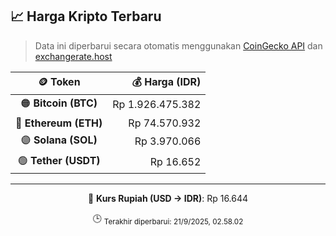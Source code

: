 

<!-- HARGA_KRIPTO -->
## 📈 Harga Kripto Terbaru

> Data ini diperbarui secara otomatis menggunakan [CoinGecko API](https://www.coingecko.com/) dan [exchangerate.host](https://exchangerate.host/)

<div align="center">

| 🪙 Token | 💰 Harga (IDR) |
|:------:|---------------:|
| 🟠 **Bitcoin (BTC)**   | Rp 1.926.475.382 |
| 🔵 **Ethereum (ETH)**  | Rp 74.570.932 |
| 🟣 **Solana (SOL)**    | Rp 3.970.066 |
| 🟢 **Tether (USDT)**   | Rp 16.652 |

---

💱 **Kurs Rupiah (USD → IDR)**: Rp 16.644

🕒 <sub>Terakhir diperbarui: 21/9/2025, 02.58.02</sub>

</div>
<!-- /HARGA_KRIPTO -->